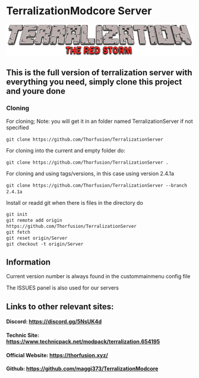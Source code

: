 # TerralizationModcore Server

![Alt text](https://raw.githubusercontent.com/maggi373/TerralizationModcore/master/resources/terralization/textures/gui/terralization.png)

## This is the full version of terralization server with everything you need, simply clone this project and youre done

### Cloning

For cloning; Note: you will get it in an folder named TerralizationServer if not specified

`git clone https://github.com/Thorfusion/TerralizationServer`

For cloning into the current and empty folder do:

`git clone https://github.com/Thorfusion/TerralizationServer .`

For cloning and using tags/versions, in this case using version 2.4.1a

`git clone https://github.com/Thorfusion/TerralizationServer --branch 2.4.1a`

Install or readd git when there is files in the directory do
```
git init
git remote add origin https://github.com/Thorfusion/TerralizationServer
git fetch
git reset origin/Server
git checkout -t origin/Server
```




## Information

Current version number is always found in the custommainmenu config file

The ISSUES panel is also used for our servers




## Links to other relevant sites:

#### Discord: https://discord.gg/5NsUK4d

#### Technic Site: https://www.technicpack.net/modpack/terralization.654195

#### Official Website: https://thorfusion.xyz/

#### Github: https://github.com/maggi373/TerralizationModcore
